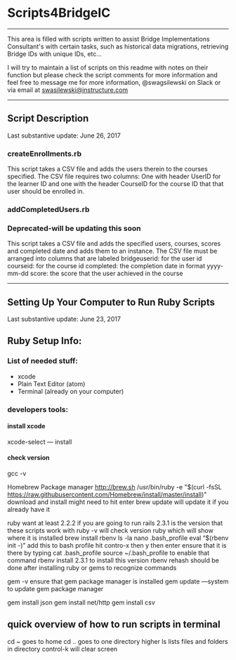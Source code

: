 # Scripts4BridgeIC
-----------------------------------
This area is filled with scripts written to assist Bridge Implementations Consultant's with certain tasks, such as historical data migrations, retrieving Bridge IDs with unique IDs, etc...

I will try to maintain a list of scripts on this readme with notes on their function but please check the script comments for more information and feel free to message me for more information, @swagsilewski on Slack or via email at swasilewski@instructure.com

-----------------------------------------
## Script Description
Last substantive update: June 26, 2017

### createEnrollments.rb
This script takes a CSV file and adds the users therein to the courses specified. The CSV file requires two columns: One  with header UserID for the learner ID and one with the header CourseID for the course ID that that user should be enrolled in.

### addCompletedUsers.rb 
### Deprecated-will be updating this soon
This script takes a CSV file and adds the specified users, courses, scores and completed date and adds them to an instance.   The CSV file must be arranged into columns that are labeled 
    bridgeuserid: for the user id
    courseid: for the course id
    completed: the completion date in format yyyy-mm-dd
    score: the score that the user achieved in the course
    
-----------------------------------------    
## Setting Up Your Computer to Run Ruby Scripts
Last substantive update: June 23, 2017


## Ruby Setup Info:
### List of needed stuff:
* xcode
* Plain Text Editor (atom)
* Terminal (already on your computer)

### developers tools:
#### install xcode
xcode-select — install
#### check version
gcc -v

Homebrew Package manager
http://brew.sh
/usr/bin/ruby -e "$(curl -fsSL https://raw.githubusercontent.com/Homebrew/install/master/install)"
download and install might need to hit enter
brew update will update it if you already have it

ruby
want at least 2.2.2 if you are going to run rails 
2.3.1 is the version that these scripts work with
ruby -v will check version
ruby which will show where it is installed
brew install rbenv
ls -la
nano .bash_profile
eval “$(rbenv init -)” add this to bash profile
hit contro-x then y then enter
ensure that it is there by typing cat .bash_profile
source ~/.bash_profile to enable that command
rbenv install 2.3.1 to install this version
rbenv rehash should be done after installing ruby or gems to recognize commands

gem -v ensure that gem package manager is installed
gem update —system to update gem package manager

gem install json
gem install net/http
gem install csv

## quick overview of how to run scripts in terminal
cd ~ goes to home
cd .. goes to one directory higher
ls lists files and folders in directory
control-k will clear screen
